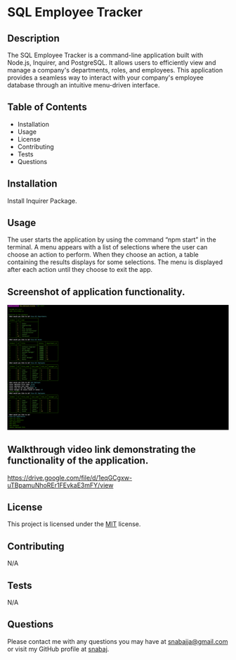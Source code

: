 # SQL Employee Tracker

## Description

The SQL Employee Tracker is a command-line application built with Node.js, Inquirer, and PostgreSQL. It allows users to efficiently view and manage a company's departments, roles, and employees. This application provides a seamless way to interact with your company's employee database through an intuitive menu-driven interface.

## Table of Contents

- Installation
- Usage
- License
- Contributing
- Tests
- Questions

## Installation

Install Inquirer Package.

## Usage

The user starts the application by using the command “npm start” in the terminal. A menu appears with a list of selections where the user can choose an action to perform. When they choose an action, a table containing the results displays for some selections. The menu is displayed after each action until they choose to exit the app.

## Screenshot of application functionality.
![Application screenshot](employee-track.png)

## Walkthrough video link demonstrating the functionality of the application.
https://drive.google.com/file/d/1eqGCgxw-uTBpamuNhoREr1FEvkaE3mFY/view

## License

This project is licensed under the [MIT](https://opensource.org/licenses/MIT) license.

## Contributing

N/A

## Tests

N/A

## Questions

Please contact me with any questions you may have at [snabajja@gmail.com](mailto:snabajja@gmail.com) or visit my GitHub profile at [snabaj](https://github.com/snabaj).
